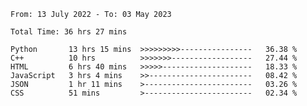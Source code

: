 <!--START_SECTION:waka-->

```text
From: 13 July 2022 - To: 03 May 2023

Total Time: 36 hrs 27 mins

Python       13 hrs 15 mins  >>>>>>>>>----------------   36.38 %
C++          10 hrs          >>>>>>>------------------   27.44 %
HTML         6 hrs 40 mins   >>>>>--------------------   18.33 %
JavaScript   3 hrs 4 mins    >>-----------------------   08.42 %
JSON         1 hr 11 mins    >------------------------   03.26 %
CSS          51 mins         >------------------------   02.34 %
```

<!--END_SECTION:waka-->

<!---
yvanlok/yvanlok is a ✨ special ✨ repository because its `README.md` (this file) appears on your GitHub profile.
You can click the Preview link to take a look at your changes.
--->
